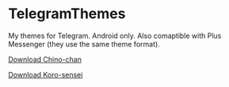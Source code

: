 # TelegramThemes
My themes for Telegram. Android only. Also comaptible with Plus Messenger (they use the same theme format).

[Download Chino-chan](https://github.com/LeddaZ/TelegramThemes/raw/master/Chino-chan.attheme)

[Download Koro-sensei](https://github.com/LeddaZ/TelegramThemes/raw/master/Koro-sensei.attheme)
